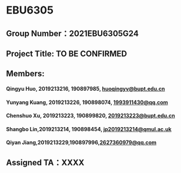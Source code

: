 # EBU6305
## Group Number：2021EBU6305G24
## Project Title: TO BE CONFIRMED
## Members:
#### Qingyu Huo, 2019213216, 190897985, huoqingyv@bupt.edu.cn
#### Yunyang Kuang, 2019213226, 190898074, 1993911430@qq.com
#### Chenshuo Xu, 2019213223, 190899820, 2019213223@bupt.edu.cn
#### Shangbo Lin,2019213214, 190898454, jp2019213214@qmul.ac.uk
#### Qiyan  Jiang,2019213229,190897996,2627360979@qq.com
## Assigned TA：XXXX
